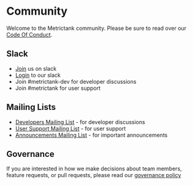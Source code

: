 # Community

Welcome to the Metrictank community. Please be sure to read over our [Code Of Conduct][coc].

## Slack

* [Join][slackjoin] us on slack
* [Login][slack] to our slack
* Join #metrictank-dev for developer discussions
* Join #metrictank for user support

## Mailing Lists

* [Developers Mailing List][devlist] - for developer discussions
* [User Support Mailing List][userlist] - for user support
* [Announcements Mailing List][announcelist] - for important announcements

## Governance

If you are interested in how we make decisions about team members, feature requests, or pull requests, please read our [governance policy][governance]

[userlist]: https://groups.google.com/forum/#!forum/metrictank-users/
[devlist]: https://groups.google.com/forum/#!forum/metrictank-dev/
[announcelist]: https://groups.google.com/forum/#!forum/metrictank-announce
[coc]: https://github.com/grafana/grafana/blob/master/CODE_OF_CONDUCT.md
[slack]: https://grafana.slack.com/
[slackjoin]: https://slack.grafana.com/
[governance]: https://github.com/grafana/metrictank/blob/master/GOVERNANCE.md
